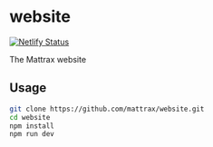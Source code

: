 # website

[![Netlify Status](https://api.netlify.com/api/v1/badges/16d9a475-db43-4b2f-a03c-c979c0d54ae9/deploy-status)](https://app.netlify.com/sites/mattrax-website/deploys)

The Mattrax website

## Usage

```bash
git clone https://github.com/mattrax/website.git
cd website
npm install
npm run dev
```
